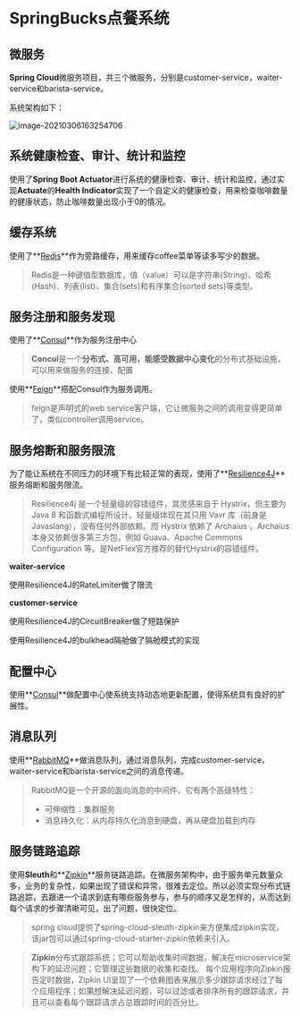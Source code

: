 # SpringBucks点餐系统

## 微服务

**Spring Cloud**微服务项目，共三个微服务，分别是customer-service，waiter-service和barista-service。

系统架构如下：

![image-20210306163254706](C:\Users\wgx11\AppData\Roaming\Typora\typora-user-images\image-20210306163254706.png)

## 系统健康检查、审计、统计和监控

使用了**Spring Boot Actuator**进行系统的健康检查、审计、统计和监控，通过实现**Actuate**的**Health Indicator**实现了一个自定义的健康检查，用来检查咖啡数量的健康状态，防止咖啡数量出现小于0的情况。

## 缓存系统

使用了**[Redis](https://redis.io/)**作为旁路缓存，用来缓存coffee菜单等读多写少的数据。

> Redis是一种键值型数据库，值（value）可以是字符串(String)、哈希(Hash)、列表(list)、集合(sets)和有序集合(sorted sets)等类型。

## 服务注册和服务发现

使用了**[Consul](https://www.consul.io/)**作为服务注册中心

> **Concul**是一个**分布式、高可用，能感受数据中心变化**的分布式基础设施，可以用来做服务的连接、配置

使用**[Feign](https://github.com/OpenFeign/feign)**搭配Consul作为服务调用。

> feign是声明式的web service客户端，它让微服务之间的调用变得更简单了，类似controller调用service。

## 服务熔断和服务限流

为了能让系统在不同压力的环境下有比较正常的表现，使用了**[Resilience4J](https://github.com/resilience4j/resilience4j)**服务熔断和服务限流。

>Resilience4j 是一个轻量级的容错组件，其灵感来自于 Hystrix，但主要为 Java 8 和函数式编程所设计。轻量级体现在其只用 Vavr 库（前身是 Javaslang），没有任何外部依赖。而 Hystrix 依赖了 Archaius ，Archaius 本身又依赖很多第三方包，例如 Guava、Apache Commons Configuration 等。是NetFlex官方推荐的替代Hystrix的容错组件。

**waiter-service**

使用Resilience4J的RateLimiter做了限流

**customer-service**

 使用Resilience4J的CircuitBreaker做了短路保护

 使用Resilience4J的bulkhead隔舱做了隔舱模式的实现

 ## 配置中心

 使用**[Consul](https://www.consul.io/)**做配置中心使系统支持动态地更新配置，使得系统具有良好的扩展性。

 ## 消息队列

 使用**[RabbitMQ](https://www.rabbitmq.com/)**做消息队列，通过消息队列，完成customer-service，waiter-service和barista-service之间的消息传递。
 >RabbitMQ是一个开源的面向消息的中间件，它有两个高级特性：
 >- 可伸缩性：集群服务
 >- 消息持久化：从内存持久化消息到硬盘，再从硬盘加载到内存 



## 服务链路追踪

使用**Sleuth**和**[Zipkin](https://zipkin.io/)**服务链路追踪。在微服务架构中，由于服务单元数量众多，业务的复杂性，如果出现了错误和异常，很难去定位。所以必须实现分布式链路追踪，去跟进一个请求到底有哪些服务参与，参与的顺序又是怎样的，从而达到每个请求的步骤清晰可见，出了问题，很快定位。

>spring cloud提供了spring-cloud-sleuth-zipkin来方便集成zipkin实现，该jar包可以通过spring-cloud-starter-zipkin依赖来引入。

>**Zipkin**分布式跟踪系统；它可以帮助收集时间数据，解决在microservice架构下的延迟问题；它管理这些数据的收集和查找。
>每个应用程序向Zipkin报告定时数据，Zipkin UI呈现了一个依赖图表来展示多少跟踪请求经过了每个应用程序；如果想解决延迟问题，可以过滤或者排序所有的跟踪请求，并且可以查看每个跟踪请求占总跟踪时间的百分比。